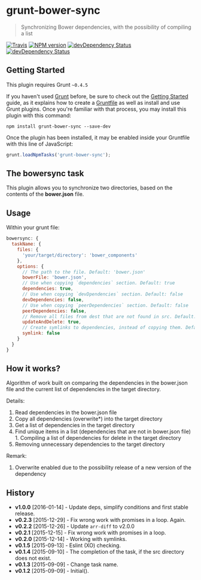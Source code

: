 # grunt-bower-sync

> Synchronizing Bower dependencies, with the possibility of compiling a list

[![Travis](https://img.shields.io/travis/mrmlnc/grunt-bower-sync.svg?style=flat-square)](https://travis-ci.org/mrmlnc/grunt-bower-sync)
[![NPM version](https://img.shields.io/npm/v/grunt-bower-sync.svg?style=flat-square)](https://www.npmjs.com/package/grunt-bower-sync)
[![devDependency Status](https://img.shields.io/david/mrmlnc/grunt-bower-sync.svg?style=flat-square)](https://david-dm.org/mrmlnc/grunt-bower-sync#info=dependencies)
[![devDependency Status](https://img.shields.io/david/dev/mrmlnc/grunt-bower-sync.svg?style=flat-square)](https://david-dm.org/mrmlnc/grunt-bower-sync#info=devDependencies)

## Getting Started
This plugin requires Grunt `~0.4.5`

If you haven't used [Grunt](http://gruntjs.com/) before, be sure to check out the [Getting Started](http://gruntjs.com/getting-started) guide, as it explains how to create a [Gruntfile](http://gruntjs.com/sample-gruntfile) as well as install and use Grunt plugins. Once you're familiar with that process, you may install this plugin with this command:

```shell
npm install grunt-bower-sync --save-dev
```

Once the plugin has been installed, it may be enabled inside your Gruntfile with this line of JavaScript:

```js
grunt.loadNpmTasks('grunt-bower-sync');
```

## The bowersync task

This plugin allows you to synchronize two directories, based on the contents of the **bower.json** file.

## Usage

Within your grunt file:

```js
bowersync: {
  taskName: {
    files: {
      'your/target/directory': 'bower_components'
    },
    options: {
      // The path to the file. Default: 'bower.json'
      bowerFile: 'bower.json',
      // Use when copying `dependencies` section. Default: true
      dependencies: true,
      // Use when copying `devDpendencies` section. Default: false
      devDependencies: false,
      // Use when copying `peerDependencies` section. Default: false
      peerDependencies: false,
      // Remove all files from dest that are not found in src. Default: true
      updateAndDelete: true,
      // Create symlinks to dependencies, instead of copying them. Default: false
      symlink: false
    }
  }
}
```

## How it works?

Algorithm of work built on comparing the dependencies in the bower.json file  and the current list of dependencies in the target directory.

Details:

  1. Read dependencies in the bower.json file
  2. Copy all dependencies (overwrite*) into the target directory
  3. Get a list of dependencies in the target directory
  4. Find unique items in a list (dependencies that are not in bower.json file)
    1. Compiling a list of dependencies for delete in the target directory
  5. Removing unnecessary dependencies to the target directory

Remark:

  1. Overwrite enabled due to the possibility release of a new version of the dependency

## History

  - **v1.0.0** [2016-01-14] - Update deps, simplify conditions and first stable release.
  - **v0.2.3** [2015-12-29] - Fix wrong work with promises in a loop. Again.
  - **v0.2.2** [2015-12-26] - Update `arr-diff` to v2.0.0
  - **v0.2.1** [2015-12-15] - Fix wrong work with promises in a loop.
  - **v0.2.0** [2015-12-14] - Working with symlinks.
  - **v0.1.5** [2015-09-13] - Eslint (XO) checking.
  - **v0.1.4** [2015-09-10] - The completion of the task, if the src directory does not exist.
  - **v0.1.3** [2015-09-09] - Change task name.
  - **v0.1.2** [2015-09-09] - Initial().
